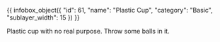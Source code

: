 {{ infobox_object({
	"id": 61,
	"name": "Plastic Cup",
	"category": "Basic",
	"sublayer_width": 15
}) }}

Plastic cup with no real purpose. Throw some balls in it.
